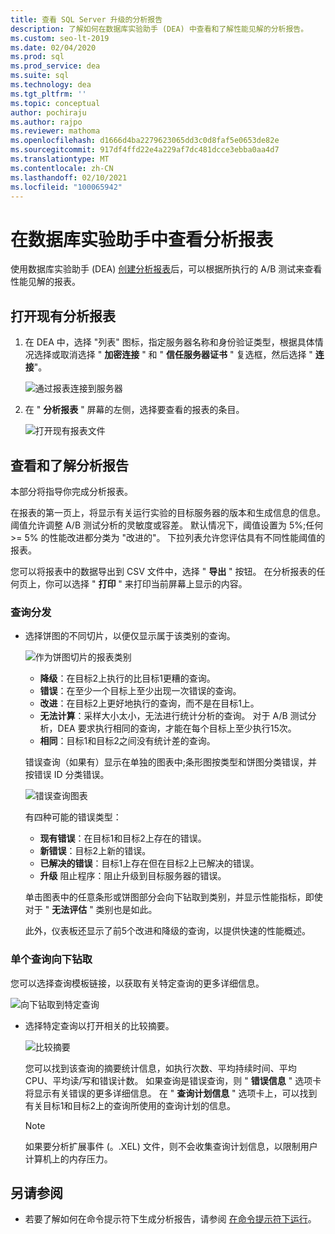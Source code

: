 ```yaml
---
title: 查看 SQL Server 升级的分析报告
description: 了解如何在数据库实验助手 (DEA) 中查看和了解性能见解的分析报告。
ms.custom: seo-lt-2019
ms.date: 02/04/2020
ms.prod: sql
ms.prod_service: dea
ms.suite: sql
ms.technology: dea
ms.tgt_pltfrm: ''
ms.topic: conceptual
author: pochiraju
ms.author: rajpo
ms.reviewer: mathoma
ms.openlocfilehash: d1666d4ba2279623065dd3c0d8faf5e0653de82e
ms.sourcegitcommit: 917df4ffd22e4a229af7dc481dcce3ebba0aa4d7
ms.translationtype: MT
ms.contentlocale: zh-CN
ms.lasthandoff: 02/10/2021
ms.locfileid: "100065942"
---
```

# <a name="view-analysis-reports-in-database-experimentation-assistant"></a>在数据库实验助手中查看分析报表

使用数据库实验助手 (DEA) [创建分析报表](database-experimentation-assistant-create-report.md)后，可以根据所执行的 A/B 测试来查看性能见解的报表。

## <a name="open-an-existing-analysis-report"></a>打开现有分析报表

1. 在 DEA 中，选择 "列表" 图标，指定服务器名称和身份验证类型，根据具体情况选择或取消选择 " **加密连接** " 和 " **信任服务器证书** " 复选框，然后选择 " **连接**"。

   ![通过报表连接到服务器](./media/database-experimentation-assistant-view-report/dea-connect-to-server-with-report-files.png)

2. 在 " **分析报表** " 屏幕的左侧，选择要查看的报表的条目。

   ![打开现有报表文件](./media/database-experimentation-assistant-view-report/dea-select-report-to-view.png)

## <a name="view-and-understand-the-analysis-report"></a>查看和了解分析报告

本部分将指导你完成分析报表。

在报表的第一页上，将显示有关运行实验的目标服务器的版本和生成信息的信息。 阈值允许调整 A/B 测试分析的灵敏度或容差。 默认情况下，阈值设置为 5%;任何 >= 5% 的性能改进都分类为 "改进的"。  下拉列表允许您评估具有不同性能阈值的报表。

您可以将报表中的数据导出到 CSV 文件中，选择 " **导出** " 按钮。  在分析报表的任何页上，你可以选择 " **打印** " 来打印当前屏幕上显示的内容。

### <a name="query-distribution"></a>查询分发

- 选择饼图的不同切片，以便仅显示属于该类别的查询。

   ![作为饼图切片的报表类别](./media/database-experimentation-assistant-view-report/dea-view-report-pie-slices.png)

  - **降级**：在目标2上执行的比目标1更糟的查询。
  - **错误**：在至少一个目标上至少出现一次错误的查询。
  - **改进**：在目标2上更好地执行的查询，而不是在目标1上。
  - **无法计算**：采样大小太小，无法进行统计分析的查询。 对于 A/B 测试分析，DEA 要求执行相同的查询，才能在每个目标上至少执行15次。
  - **相同**：目标1和目标2之间没有统计差的查询。

  错误查询（如果有）显示在单独的图表中;条形图按类型和饼图分类错误，并按错误 ID 分类错误。

   ![错误查询图表](./media/database-experimentation-assistant-view-report/dea-error-query-charts.png)

  有四种可能的错误类型：

  - **现有错误**：在目标1和目标2上存在的错误。
  - **新错误**：目标2上新的错误。
  - **已解决的错误**：目标1上存在但在目标2上已解决的错误。
  - **升级** 阻止程序：阻止升级到目标服务器的错误。

  单击图表中的任意条形或饼图部分会向下钻取到类别，并显示性能指标，即使对于 " **无法评估** " 类别也是如此。

  此外，仪表板还显示了前5个改进和降级的查询，以提供快速的性能概述。

### <a name="individual-query-drill-down"></a>单个查询向下钻取

您可以选择查询模板链接，以获取有关特定查询的更多详细信息。

![向下钻取到特定查询](./media/database-experimentation-assistant-view-report/dea-query-drill-down-report.png)

- 选择特定查询以打开相关的比较摘要。

   ![比较摘要](./media/database-experimentation-assistant-view-report/dea-view-report-comparison-summary.png)

   您可以找到该查询的摘要统计信息，如执行次数、平均持续时间、平均 CPU、平均读/写和错误计数。  如果查询是错误查询，则 " **错误信息** " 选项卡将显示有关错误的更多详细信息。  在 " **查询计划信息** " 选项卡上，可以找到有关目标1和目标2上的查询所使用的查询计划的信息。

   > [!NOTE]
   > 如果要分析扩展事件 (。.XEL) 文件，则不会收集查询计划信息，以限制用户计算机上的内存压力。

## <a name="see-also"></a>另请参阅

- 若要了解如何在命令提示符下生成分析报告，请参阅 [在命令提示符下运行](database-experimentation-assistant-run-command-prompt.md)。

